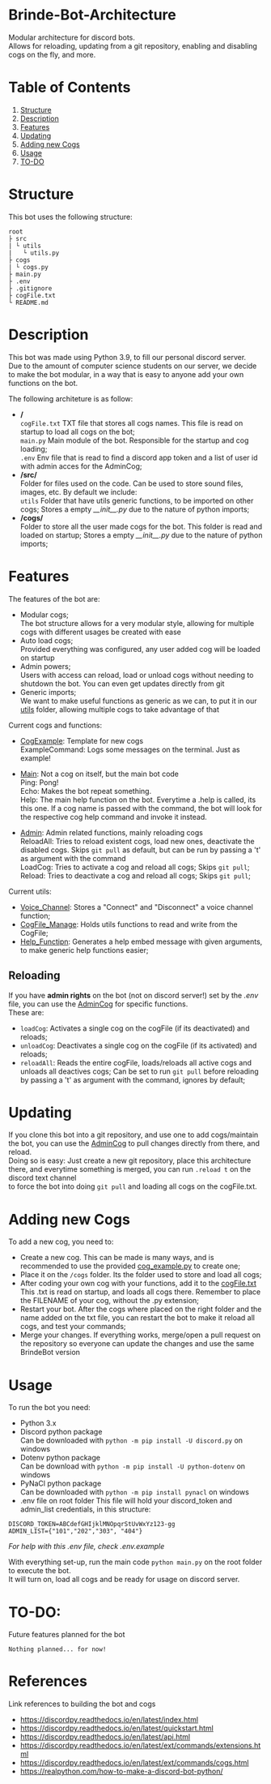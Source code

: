 # Brinde-Bot-Architecture

Modular architecture for discord bots.<br>
Allows for reloading, updating from a git repository, enabling and disabling cogs on the fly, and more.<br>

# Table of Contents
1. [Structure](#structure)
2. [Description](#description)
3. [Features](#features)
4. [Updating](#updating)
5. [Adding new Cogs](#adding-new-cogs)
6. [Usage](#usage)
7. [TO-DO](#to-do)

# Structure

This bot uses the following structure:
```
root
├ src
| └ utils
|   └ utils.py
├ cogs
| └ cogs.py
├ main.py
├ .env
├ .gitignore
├ cogFile.txt
└ README.md
```

# Description

This bot was made using Python 3.9, to fill our personal discord server.<br>
Due to the amount of computer science students on our server, we decide to make the bot modular, in a way that is easy to anyone add your own functions on the bot.<br>

The following architeture is as follow:
- **/**<br>
`cogFile.txt` TXT file that stores all cogs names. This file is read on startup to load all cogs on the bot;<br>
`main.py` Main module of the bot. Responsible for the startup and cog loading;<br>
`.env` Env file that is read to find a discord app token and a list of user id with admin acces for the AdminCog;<br>
- **/src/**<br> 
Folder for files used on the code. Can be used to store sound files, images, etc. By default we include:<br>
`utils` Folder that have utils generic functions, to be imported on other cogs; Stores a empty *\_\_init\_\_.py* due to the nature of python imports;<br>
- **/cogs/**<br>
Folder to store all the user made cogs for the bot. This folder is read and loaded on startup; Stores a empty *\_\_init\_\_.py* due to the nature of python imports;<br>

# Features

The features of the bot are:
- Modular cogs;<br>
The bot structure allows for a very modular style, allowing for multiple cogs with different usages be created with ease
- Auto load cogs;<br>
Provided everything was configured, any user added cog will be loaded on startup
- Admin powers;<br>
Users with access can reload, load or unload cogs without needing to shutdown the bot. You can even get updates directly from git
- Generic imports;<br>
We want to make useful functions as generic as we can, to put it in our [utils](/src//utils/) folder, allowing multiple cogs to take advantage of that

Current cogs and functions:
- [CogExample](/cogs/cog_example.py): Template for new cogs<br>
ExampleCommand: Logs some messages on the terminal. Just as example!

- [Main](/cogs/main.py): Not a cog on itself, but the main bot code<br>
Ping: Pong!<br>
Echo: Makes the bot repeat something.<br>
Help: The main help function on the bot. Everytime a .help is called, its this one. If a cog name is passed with the command, the bot will look for the respective cog help command and invoke it instead.<br>

- [Admin](/cogs/admin.py): Admin related functions, mainly reloading cogs<br>
ReloadAll: Tries to reload existent cogs, load new ones, deactivate the disabled cogs. Skips `git pull` as default, but can be run by passing a 't' as argument with the command<br>
LoadCog: Tries to activate a cog and reload all cogs; Skips `git pull`;<br>
Reload: Tries to deactivate a cog and reload all cogs; Skips `git pull`;<br>

Current utils:
- [Voice_Channel](/src/utils/voice_channel.py): Stores a "Connect" and "Disconnect" a voice channel function;<br> 
- [CogFile_Manage](/src/utils/cogfile_manage.py): Holds utils functions to read and write from the CogFile;<br> 
- [Help_Functipn](/src/utils/help_function.py): Generates a help embed message with given arguments, to make generic help functions easier;<br>

## Reloading

If you have **admin rights** on the bot (not on discord server!) set by the *.env* file, you can use the [AdminCog](/cogs/admin.py) for specific functions.<br>
These are:
- `loadCog`: Activates a single cog on the cogFile (if its deactivated) and reloads;
- `unloadCog`: Deactivates a single cog on the cogFile (if its activated) and reloads;
- `reloadAll`: Reads the entire cogFile, loads/reloads all active cogs and unloads all deactives cogs; Can be set to run `git pull` before reloading by passing a 't' as argument with the command, ignores by default;

# Updating

If you clone this bot into a git repository, and use one to add cogs/maintain the bot, you can use the [AdminCog](/cogs/admin.py) to pull changes directly from there, and reload.<br>
Doing so is easy: Just create a new git repository, place this architecture there, and everytime something is merged, you can run `.reload t` on the discord text channel<br>
to force the bot into doing `git pull` and loading all cogs on the cogFile.txt.<br>

# Adding new Cogs

To add a new cog, you need to:
* Create a new cog. This can be made is many ways, and is recommended to use the provided [cog_example.py](/cogs/cog_example.py) to create one;
* Place it on the `/cogs` folder. Its the folder used to store and load all cogs;
* After coding your own cog with your functions, add it to the [cogFile.txt](/cogFile.txt)<br>
This .txt is read on startup, and loads all cogs there. Remember to place the FILENAME of your cog, without the .py extension;
* Restart your bot. After the cogs where placed on the right folder and the name added on the txt file, you can restart the bot to make it reload all cogs, and test your commands;
* Merge your changes. If everything works, merge/open a pull request on the repository so everyone can update the changes and use the same BrindeBot version

# Usage

To run the bot you need:
- Python 3.x
- Discord python package<br>
Can be downloaded with `python -m pip install -U discord.py` on windows
- Dotenv python package<br>
Can be download with `python -m pip install -U python-dotenv` on windows
- PyNaCl python package<br>
Can be downloaded with `python -m pip install pynacl` on windows
- .env file on root folder
This file will hold your discord_token and admin_list credentials, in this structure:<br>
```
DISCORD_TOKEN=ABCdefGHIjklMNOpqrStUvWxYz123-gg
ADMIN_LIST={"101","202","303", "404"}
```
*For help with this .env file, check .env.example*


With everything set-up, run the main code `python main.py` on the root folder to execute the bot.<br>
It will turn on, load all cogs and be ready for usage on discord server.

# TO-DO:
Future features planned for the bot<br>
```
Nothing planned... for now!
```

# References
Link references to building the bot and cogs
- https://discordpy.readthedocs.io/en/latest/index.html
- https://discordpy.readthedocs.io/en/latest/quickstart.html
- https://discordpy.readthedocs.io/en/latest/api.html
- https://discordpy.readthedocs.io/en/latest/ext/commands/extensions.html
- https://discordpy.readthedocs.io/en/latest/ext/commands/cogs.html
- https://realpython.com/how-to-make-a-discord-bot-python/

